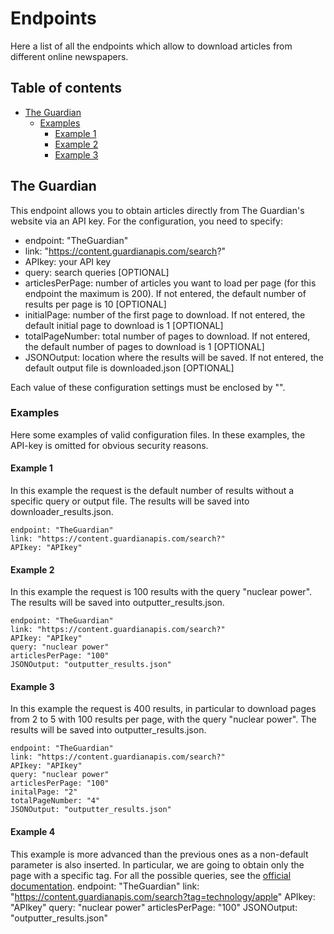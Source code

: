 # Endpoints
Here a list of all the endpoints which allow to download articles from different online newspapers.

## Table of contents
- [The Guardian](#The_Guardian)
    - [Examples](#Examples)
        - [Example 1](#Example_1)
        - [Example 2](#Example_2)
        - [Example 3](#Example_3)

## The Guardian
This endpoint allows you to obtain articles directly from The Guardian's website via an API key. For the configuration, you need to specify:

- endpoint: "TheGuardian"
- link: "https://content.guardianapis.com/search?"
- APIkey: your API key
- query: search queries [OPTIONAL]
- articlesPerPage: number of articles you want to load per page (for this endpoint the maximum is 200). If not entered, the default number of results per page is 10 [OPTIONAL]
- initialPage: number of the first page to download. If not entered, the default initial page to download is 1 [OPTIONAL]
- totalPageNumber: total number of pages to download. If not entered, the default number of pages to download is 1 [OPTIONAL]
- JSONOutput: location where the results will be saved. If not entered, the default output file is downloaded.json [OPTIONAL]

Each value of these configuration settings must be enclosed by "".

### Examples
Here some examples of valid configuration files. In these examples, the API-key is omitted for obvious security reasons.

#### Example 1
In this example the request is the default number of results without a specific query or output file. The results will be saved into downloader_results.json.

    endpoint: "TheGuardian"
    link: "https://content.guardianapis.com/search?"
    APIkey: "APIkey"

#### Example 2
In this example the request is 100 results with the query "nuclear power". The results will be saved into outputter_results.json.

    endpoint: "TheGuardian"
    link: "https://content.guardianapis.com/search?"
    APIkey: "APIkey"
    query: "nuclear power"
    articlesPerPage: "100"
    JSONOutput: "outputter_results.json"

#### Example 3
In this example the request is 400 results, in particular to download pages from 2 to 5 with 100 results per page, with the query "nuclear power". The results will be saved into outputter_results.json.

    endpoint: "TheGuardian"
    link: "https://content.guardianapis.com/search?"
    APIkey: "APIkey"
    query: "nuclear power"
    articlesPerPage: "100"
    initalPage: "2"
    totalPageNumber: "4"
    JSONOutput: "outputter_results.json"

#### Example 4
This example is more advanced than the previous ones as a non-default parameter is also inserted. In particular, we are going to obtain only the page with a specific tag. For all the possible queries, see the [official documentation](https://open-platform.theguardian.com/documentation/).
  endpoint: "TheGuardian"
  link: "https://content.guardianapis.com/search?tag=technology/apple"
  APIkey: "APIkey"
  query: "nuclear power"
  articlesPerPage: "100"
  JSONOutput: "outputter_results.json"
